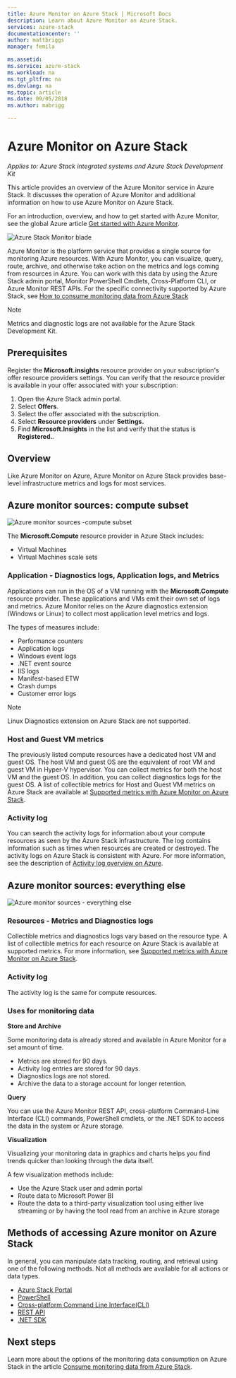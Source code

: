 ```yaml
---
title: Azure Monitor on Azure Stack | Microsoft Docs
description: Learn about Azure Monitor on Azure Stack.
services: azure-stack
documentationcenter: ''
author: mattbriggs
manager: femila

ms.assetid:
ms.service: azure-stack
ms.workload: na
ms.tgt_pltfrm: na
ms.devlang: na
ms.topic: article
ms.date: 09/05/2018
ms.author: mabrigg

---
```


# Azure Monitor on Azure Stack

*Applies to: Azure Stack integrated systems and Azure Stack Development Kit*

This article provides an overview of the Azure Monitor service in Azure Stack. It discusses the operation of Azure Monitor and additional information on how to use Azure Monitor on Azure Stack. 

For an introduction, overview, and how to get started with Azure Monitor, see the global Azure article [Get started with Azure Monitor](https://docs.microsoft.com/azure/monitoring-and-diagnostics/monitoring-get-started).

![Azure Stack Monitor blade](./media/azure-stack-metrics-azure-data/azs-monitor.png)

Azure Monitor is the platform service that provides a single source for monitoring Azure resources. With Azure Monitor, you can visualize, query, route, archive, and otherwise take action on the metrics and logs coming from resources in Azure. You can work with this data by using the Azure Stack admin portal, Monitor PowerShell Cmdlets, Cross-Platform CLI, or Azure Monitor REST APIs. For the specific connectivity supported by Azure Stack, see [How to consume monitoring data from Azure Stack](azure-stack-metrics-monitor.md)

> [!Note]  
Metrics and diagnostic logs are not available for the Azure Stack Development Kit.

## Prerequisites

Register the **Microsoft.insights** resource provider on your subscription's offer resource providers settings. You can verify that the resource provider is available in your offer associated with your subscription:

1. Open the Azure Stack admin portal.
2. Select **Offers**.
3. Select the offer associated with the subscription.
4. Select **Resource providers** under **Settings.** 
5. Find **Microsoft.Insights** in the list and verify that the status is **Registered.**.

## Overview

Like Azure Monitor on Azure, Azure Monitor on Azure Stack provides base-level infrastructure metrics and logs for most services.

## Azure monitor sources: compute subset

![Azure monitor sources -compute subset](media//azure-stack-metrics-azure-data/azs-monitor-computersubset.png)

The **Microsoft.Compute** resource provider in Azure Stack includes:
 - Virtual Machines 
 - Virtual Machines scale sets

### Application - Diagnostics logs, Application logs, and Metrics

Applications can run in the OS of a VM running with the **Microsoft.Compute** resource provider. These applications and VMs emit their own set of logs and metrics. Azure Monitor relies on the Azure diagnostics extension (Windows or Linux) to collect most application level metrics and logs. 

The types of measures include:
 - Performance counters
 - Application logs
 - Windows event logs
 - .NET event source
 - IIS logs
 - Manifest-based ETW
 - Crash dumps
 - Customer error logs

> [!Note]  
> Linux Diagnostics extension on Azure Stack are not supported.

### Host and Guest VM metrics

The previously listed compute resources have a dedicated host VM and guest OS. The host VM and guest OS are the equivalent of root VM and guest VM in Hyper-V hypervisor. You can collect metrics for both the host VM and the guest OS. In addition, you can collect diagnostics logs for the guest OS. A list of collectible metrics for Host and Guest VM metrics on Azure Stack are available at [Supported metrics with Azure Monitor on Azure Stack](azure-stack-metrics-supported.md). 

### Activity log

You can search the activity logs for information about your compute resources as seen by the Azure Stack infrastructure. The log contains information such as times when resources are created or destroyed. The activity logs on Azure Stack is consistent with Azure. For more information, see the description of [Activity log overview on Azure](https://docs.microsoft.com/azure/monitoring-and-diagnostics/monitoring-overview-activity-logs). 


## Azure monitor sources: everything else

![Azure monitor sources - everything else](media//azure-stack-metrics-azure-data/azs-monitor-othersubset.png)

### Resources - Metrics and Diagnostics logs

Collectible metrics and diagnostics logs vary based on the resource type. A list of collectible metrics for each resource on Azure Stack is available at supported metrics. For more information, see [Supported metrics with Azure Monitor on Azure Stack](azure-stack-metrics-supported.md).

### Activity log

The activity log is the same for compute resources. 

### Uses for monitoring data

**Store and Archive**  

Some monitoring data is already stored and available in Azure Monitor for a set amount of time. 
 - Metrics are stored for 90 days. 
 - Activity log entries are stored for 90 days. 
 - Diagnostics logs are not stored.
 - Archive the data to a storage account for longer retention.

**Query**  

You can use the Azure Monitor REST API, cross-platform Command-Line Interface (CLI) commands, PowerShell cmdlets, or the .NET SDK to access the data in the system or Azure storage. 

**Visualization**

Visualizing your monitoring data in graphics and charts helps you find trends quicker than looking through the data itself. 

A few visualization methods include:
 - Use the Azure Stack user and admin portal
 - Route data to Microsoft Power BI
 - Route the data to a third-party visualization tool using either live streaming or by having the tool read from an archive in Azure storage

## Methods of accessing Azure monitor on Azure Stack

In general, you can manipulate data tracking, routing, and retrieval using one of the following methods. Not all methods are available for all actions or data types.

 - [Azure Stack Portal](https://docs.microsoft.com/azure/azure-stack/user/azure-stack-use-portal)
 - [PowerShell](https://docs.microsoft.com/azure/monitoring-and-diagnostics/insights-powershell-samples)
 - [Cross-platform Command Line Interface(CLI)](https://docs.microsoft.com/azure/monitoring-and-diagnostics/insights-cli-samples)
 - [REST API](https://docs.microsoft.com/rest/api/monitor)
 - [.NET SDK](http://www.nuget.org/packages/Microsoft.Azure.Management.Monitor)

## Next steps

Learn more about the options of the monitoring data consumption on Azure Stack in the article [Consume monitoring data from Azure Stack](azure-stack-metrics-monitor.md).
